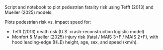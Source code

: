 Script and notebook to plot pedestrian fatality risk using Tefft (2013) and Mueller (2025) models. 

Plots pedestrian risk vs. impact speed for:
  - Tefft (2013) death risk (U.S. crash-reconstruction logistic model)
  - Monfort & Mueller (2025) injury risk (fatal / MAIS 3+F / MAIS 2+F),
    with hood leading-edge (HLE) height, age, sex, and speed (km/h).

